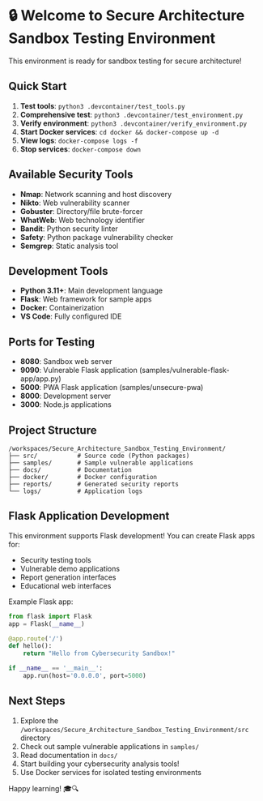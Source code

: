 # 🔒 Welcome to Secure Architecture Sandbox Testing Environment

This environment is ready for sandbox testing for secure architecture!

## Quick Start

1. **Test tools**: `python3 .devcontainer/test_tools.py`
2. **Comprehensive test**: `python3 .devcontainer/test_environment.py`
3. **Verify environment**: `python3 .devcontainer/verify_environment.py`
4. **Start Docker services**: `cd docker && docker-compose up -d`
5. **View logs**: `docker-compose logs -f`
6. **Stop services**: `docker-compose down`

## Available Security Tools

- **Nmap**: Network scanning and host discovery
- **Nikto**: Web vulnerability scanner
- **Gobuster**: Directory/file brute-forcer
- **WhatWeb**: Web technology identifier
- **Bandit**: Python security linter
- **Safety**: Python package vulnerability checker
- **Semgrep**: Static analysis tool

## Development Tools

- **Python 3.11+**: Main development language
- **Flask**: Web framework for sample apps
- **Docker**: Containerization
- **VS Code**: Fully configured IDE

## Ports for Testing

- **8080**: Sandbox web server
- **9090**: Vulnerable Flask application (samples/vulnerable-flask-app/app.py)
- **5000**: PWA Flask application (samples/unsecure-pwa)
- **8000**: Development server
- **3000**: Node.js applications

## Project Structure

```
/workspaces/Secure_Architecture_Sandbox_Testing_Environment/
├── src/           # Source code (Python packages)
├── samples/       # Sample vulnerable applications
├── docs/          # Documentation
├── docker/        # Docker configuration
├── reports/       # Generated security reports
└── logs/          # Application logs
```

## Flask Application Development

This environment supports Flask development! You can create Flask apps for:
- Security testing tools
- Vulnerable demo applications
- Report generation interfaces
- Educational web interfaces

Example Flask app:
```python
from flask import Flask
app = Flask(__name__)

@app.route('/')
def hello():
    return "Hello from Cybersecurity Sandbox!"

if __name__ == '__main__':
    app.run(host='0.0.0.0', port=5000)
```

## Next Steps

1. Explore the `/workspaces/Secure_Architecture_Sandbox_Testing_Environment/src` directory
2. Check out sample vulnerable applications in `samples/`
3. Read documentation in `docs/`
4. Start building your cybersecurity analysis tools!
5. Use Docker services for isolated testing environments

Happy learning! 🎓🔍
